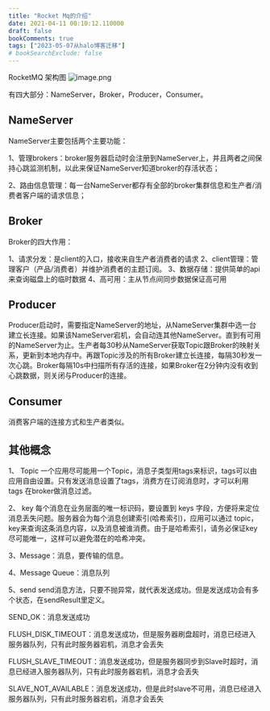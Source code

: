 ```yaml
---
title: "Rocket Mq的介绍"
date: 2021-04-11 00:10:12.110000
draft: false
bookComments: true
tags: ["2023-05-07从halo博客迁移"]
# bookSearchExclude: false
---
```

RocketMQ 架构图
![image.png](/images/image-bb86482048c94e20ad0bf9d904a0ada0.png)

有四大部分：NameServer，Broker，Producer，Consumer。

## NameServer

NameServer主要包括两个主要功能：

1、管理brokers：broker服务器启动时会注册到NameServer上，并且两者之间保持心跳监测机制，以此来保证NameServer知道broker的存活状态；

2、路由信息管理：每一台NameServer都存有全部的broker集群信息和生产者/消费者客户端的请求信息；

## Broker
Broker的四大作用：

1、请求分发：是client的入口，接收来自生产者消费者的请求
2、client管理：管理客户（产品/消费者）并维护消费者的主题订阅。
3、数据存储：提供简单的api来查询磁盘上的临时数据
4、高可用：主从节点间同步数据保证高可用

## Producer

Producer启动时，需要指定NameServer的地址，从NameServer集群中选一台建立长连接。如果该NameServer宕机，会自动连其他NameServer。直到有可用的NameServer为止。生产者每30秒从NameServer获取Topic跟Broker的映射关系，更新到本地内存中。再跟Topic涉及的所有Broker建立长连接，每隔30秒发一次心跳。Broker每隔10s中扫描所有存活的连接，如果Broker在2分钟内没有收到心跳数据，则关闭与Producer的连接。

## Consumer

消费客户端的连接方式和生产者类似。

## 其他概念
1、 Topic
一个应用尽可能用一个Topic，消息子类型用tags来标识，tags可以由应用自由设置。只有发送消息设置了tags，消费方在订阅消息时，才可以利用tags 在broker做消息过滤。

2、 key
每个消息在业务层面的唯一标识码，要设置到 keys 字段，方便将来定位消息丢失问题。服务器会为每个消息创建索引(哈希索引)，应用可以通过 topic，key来查询这条消息内容，以及消息被谁消费。由于是哈希索引，请务必保证key 尽可能唯一，这样可以避免潜在的哈希冲突。

3、Message：消息，要传输的信息。

4、Message Queue：消息队列

5、send
send消息方法，只要不抛异常，就代表发送成功。但是发送成功会有多个状态，在sendResult里定义。

SEND_OK：消息发送成功

FLUSH_DISK_TIMEOUT：消息发送成功，但是服务器刷盘超时，消息已经进入服务器队列，只有此时服务器宕机，消息才会丢失

FLUSH_SLAVE_TIMEOUT：消息发送成功，但是服务器同步到Slave时超时，消息已经进入服务器队列，只有此时服务器宕机，消息才会丢失

SLAVE_NOT_AVAILABLE：消息发送成功，但是此时slave不可用，消息已经进入服务器队列，只有此时服务器宕机，消息才会丢失
